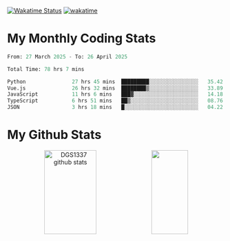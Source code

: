 [![Wakatime Status](https://github.com/noopurphalak/noopurphalak/workflows/wakatime-status-update/badge.svg)](https://github.com/noopurphalak/noopurphalak/actions/workflows/main.yml)
[![wakatime](https://wakatime.com/badge/user/80ace140-ef40-4fdd-b8ed-f3be3d2e1aea.svg)](https://wakatime.com/@80ace140-ef40-4fdd-b8ed-f3be3d2e1aea)

# My Monthly Coding Stats

<!--START_SECTION:waka-->

```python
From: 27 March 2025 - To: 26 April 2025

Total Time: 78 hrs 7 mins

Python               27 hrs 45 mins  █████████░░░░░░░░░░░░░░░░   35.42 %
Vue.js               26 hrs 32 mins  ████████▒░░░░░░░░░░░░░░░░   33.89 %
JavaScript           11 hrs 6 mins   ███▓░░░░░░░░░░░░░░░░░░░░░   14.18 %
TypeScript           6 hrs 51 mins   ██▒░░░░░░░░░░░░░░░░░░░░░░   08.76 %
JSON                 3 hrs 18 mins   █░░░░░░░░░░░░░░░░░░░░░░░░   04.22 %
```

<!--END_SECTION:waka-->

# My Github Stats
<div style="text-align: center;">
  <img width="49%" height="195px" src="https://github-readme-stats-sigma-five.vercel.app/api?username=noopurphalak&show_icons=true&count_private=true&hide_border=true&title_color=00FFFF&icon_color=00FFFF&text_color=00FFFF&bg_color=0d1117" alt="DGS1337 github stats" />
  <img width="41%" height="195px" src="https://github-readme-stats-sigma-five.vercel.app/api/top-langs/?username=noopurphalak&layout=compact&hide_border=true&title_color=00FFFF&text_color=00FFFF&bg_color=0d1117" />
</div>
